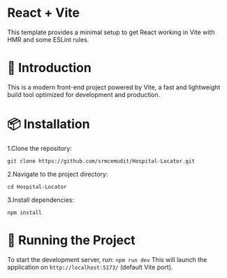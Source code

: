 # React + Vite

This template provides a minimal setup to get React working in Vite with HMR and some ESLint rules.

# 🚀 Introduction

This is a modern front-end project powered by Vite, a fast and lightweight build tool optimized for development and production.

# 📦 Installation

  1.Clone the repository:
  
  `git clone https://github.com/srmcemudit/Hospital-Locator.git`
  
  2.Navigate to the project directory:
  
  `cd Hospital-Locator`
  
  3.Install dependencies:
  
  `npm install`

# 🚀 Running the Project

To start the development server, run:
`npm run dev`
This will launch the application on `http://localhost:5173/` (default Vite port).
